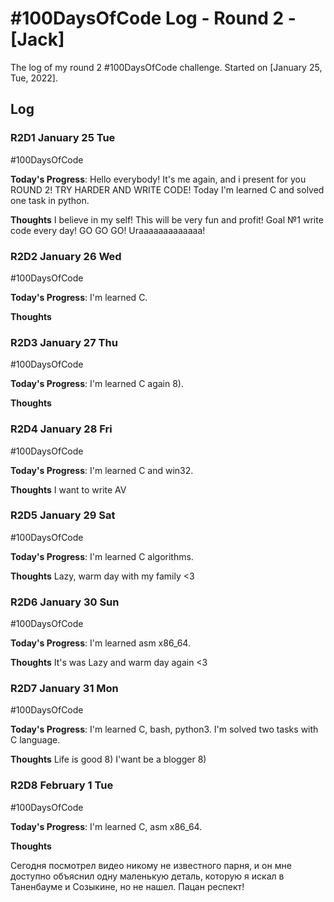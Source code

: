 # #100DaysOfCode Log - Round 2 - [Jack]

The log of my round 2 #100DaysOfCode challenge. Started on [January 25, Tue, 2022].

## Log

### R2D1 January 25 Tue
#100DaysOfCode

**Today's Progress**: Hello everybody! It's me again, and i present for you ROUND 2! TRY HARDER AND WRITE CODE!
Today I'm learned C and solved one task in python.

 

**Thoughts** I believe in my self! This will be very fun and profit!
Goal №1 write code every day!
GO GO GO! Uraaaaaaaaaaaaa!

### R2D2 January 26 Wed
#100DaysOfCode

**Today's Progress**: I'm learned C.


 

**Thoughts**

### R2D3 January 27 Thu
#100DaysOfCode

**Today's Progress**: I'm learned C again 8).


 

**Thoughts**


### R2D4 January 28 Fri
#100DaysOfCode

**Today's Progress**: I'm learned C and win32.


 

**Thoughts** 
I want to write AV

### R2D5 January 29 Sat
#100DaysOfCode

**Today's Progress**: I'm learned C algorithms.


 

**Thoughts** 
Lazy, warm  day with my family <3

### R2D6 January 30 Sun
#100DaysOfCode

**Today's Progress**: I'm learned asm x86_64.


 

**Thoughts** 
It's was Lazy and  warm day again <3

### R2D7 January 31 Mon
#100DaysOfCode

**Today's Progress**: I'm learned C, bash, python3. I'm solved two tasks with C language.


 

**Thoughts** 
Life is good 8) I'want be a blogger 8)

### R2D8 February 1 Tue
#100DaysOfCode

**Today's Progress**: I'm learned C, asm x86_64.


 

**Thoughts** 

Сегодня посмотрел видео никому не известного парня, и он мне доступно объяснил одну маленькую деталь, которую я искал в Таненбауме и Созыкине, но не нашел. Пацан респект! 
